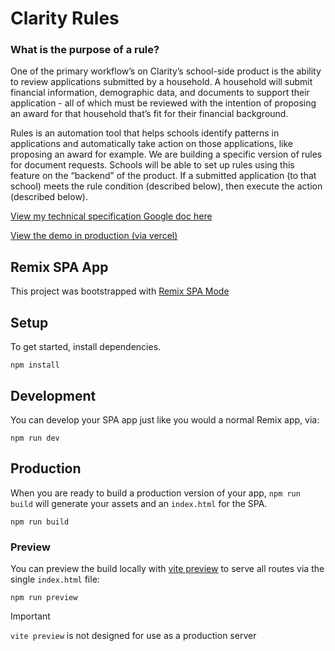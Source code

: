 # Clarity Rules
### What is the purpose of a rule?

One of the primary workflow’s on Clarity’s school-side product is the ability to review applications submitted by a household. A household will submit financial information, demographic data, and documents to support their application - all of which must be reviewed with the intention of proposing an award for that household that’s fit for their financial background.

Rules is an automation tool that helps schools identify patterns in applications and automatically take action on those applications, like proposing an award for example. We are building a specific version of rules for document requests. Schools will be able to set up rules using this feature on the “backend” of the product. If a submitted application (to that school) meets the rule condition (described below), then execute the action (described below).


[View my technical specification Google doc here](https://docs.google.com/document/d/1PjOkwtvmoq5jzlvF-FF1H0PG2enERwMAhT8Pbe4cV_g/edit?usp=sharing)

[View the demo in production (via vercel)](https://clarity-rules.vercel.app/)


## Remix SPA App

This project was bootstrapped with [Remix SPA Mode](https://remix.run/docs/en/main/guides/spa-mode)

## Setup

To get started, install dependencies.

```shellscript
npm install
```

## Development

You can develop your SPA app just like you would a normal Remix app, via:

```shellscript
npm run dev
```

## Production

When you are ready to build a production version of your app, `npm run build` will generate your assets and an `index.html` for the SPA.

```shellscript
npm run build
```

### Preview

You can preview the build locally with [vite preview](https://vitejs.dev/guide/cli#vite-preview) to serve all routes via the single `index.html` file:

```shellscript
npm run preview
```

> [!IMPORTANT]
>
> `vite preview` is not designed for use as a production server
